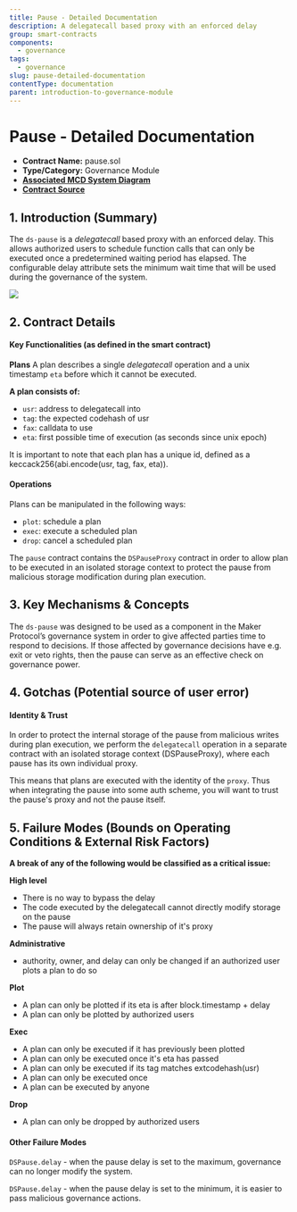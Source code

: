 ```yaml
---
title: Pause - Detailed Documentation
description: A delegatecall based proxy with an enforced delay
group: smart-contracts
components:
  - governance
tags:
  - governance
slug: pause-detailed-documentation
contentType: documentation
parent: introduction-to-governance-module
---
```


# Pause - Detailed Documentation

- **Contract Name:** pause.sol
- **Type/Category:** Governance Module
- [**Associated MCD System Diagram**](https://github.com/makerdao/dss/wiki#system-architecture)
- [**Contract Source**](https://github.com/dapphub/ds-pause/blob/master/src/pause.sol)

## 1. Introduction (Summary)

The `ds-pause` is a _delegatecall_ based proxy with an enforced delay. This allows authorized users to schedule function calls that can only be executed once a predetermined waiting period has elapsed. The configurable delay attribute sets the minimum wait time that will be used during the governance of the system.

![](/images/documentation/pause.png)

## 2. Contract Details

#### Key Functionalities (as defined in the smart contract)

**Plans** A plan describes a single _delegatecall_ operation and a unix timestamp `eta` before which it cannot be executed.

**A plan consists of:**

- `usr`: address to delegatecall into
- `tag`: the expected codehash of usr
- `fax`: calldata to use
- `eta`: first possible time of execution (as seconds since unix epoch)

It is important to note that each plan has a unique id, defined as a keccack256(abi.encode(usr, tag, fax, eta)).

#### **Operations**

Plans can be manipulated in the following ways:

- `plot`: schedule a plan
- `exec`: execute a scheduled plan
- `drop`: cancel a scheduled plan

The `pause` contract contains the `DSPauseProxy` contract in order to allow plan to be executed in an isolated storage context to protect the pause from malicious storage modification during plan execution.

## 3. Key Mechanisms & Concepts

The `ds-pause` was designed to be used as a component in the Maker Protocol’s governance system in order to give affected parties time to respond to decisions. If those affected by governance decisions have e.g. exit or veto rights, then the pause can serve as an effective check on governance power.

## 4. Gotchas (Potential source of user error)

#### **Identity & Trust**

In order to protect the internal storage of the pause from malicious writes during plan execution, we perform the `delegatecall` operation in a separate contract with an isolated storage context (DSPauseProxy), where each pause has its own individual proxy.

This means that plans are executed with the identity of the `proxy`. Thus when integrating the pause into some auth scheme, you will want to trust the pause's proxy and not the pause itself.

## 5. Failure Modes (Bounds on Operating Conditions & External Risk Factors)

**A break of any of the following would be classified as a critical issue:**

**High level**

- There is no way to bypass the delay
- The code executed by the delegatecall cannot directly modify storage on the pause
- The pause will always retain ownership of it's proxy

**Administrative**

- authority, owner, and delay can only be changed if an authorized user plots a plan to do so

**Plot**

- A plan can only be plotted if its eta is after block.timestamp + delay
- A plan can only be plotted by authorized users

**Exec**

- A plan can only be executed if it has previously been plotted
- A plan can only be executed once it's eta has passed
- A plan can only be executed if its tag matches extcodehash(usr)
- A plan can only be executed once
- A plan can be executed by anyone

**Drop**

- A plan can only be dropped by authorized users

#### Other Failure Modes

`DSPause.delay` - when the pause delay is set to the maximum, governance can no longer modify the system.

`DSPause.delay` - when the pause delay is set to the minimum, it is easier to pass malicious governance actions.
